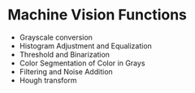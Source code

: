 # Machine Vision Functions
- Grayscale conversion
- Histogram Adjustment and Equalization
- Threshold and Binarization
- Color Segmentation of Color in Grays
- Filtering and Noise Addition
- Hough transform
